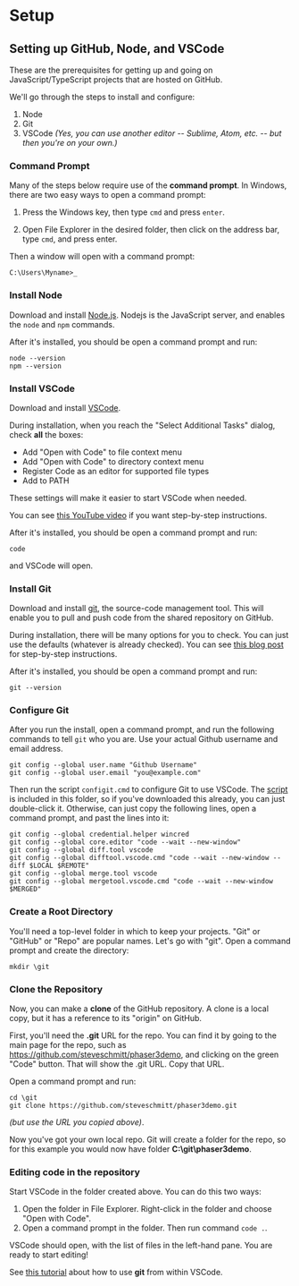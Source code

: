 # Setup

## Setting up GitHub, Node, and VSCode

These are the prerequisites for getting up and going on JavaScript/TypeScript projects that are hosted on GitHub.

We'll go through the steps to install and configure:

1. Node
2. Git
3. VSCode _(Yes, you can use another editor -- Sublime, Atom, etc. -- but then you're on your own.)_

### Command Prompt

Many of the steps below require use of the **command prompt**.  In Windows, there are two easy ways to open a command prompt:

1. Press the Windows key, then type `cmd` and press `enter`.

2. Open File Explorer in the desired folder, then click on the address bar, type `cmd`, and press enter.

Then a window will open with a command prompt:

    C:\Users\Myname>_

### Install Node

Download and install [Node.js](https://nodejs.org).  Nodejs is the JavaScript server, and enables the `node` and `npm` commands.  

After it's installed, you should be open a command prompt and run:

    node --version
    npm --version

### Install VSCode

Download and install [VSCode](https://code.visualstudio.com/).

During installation, when you reach the "Select Additional Tasks" dialog, check **all** the boxes:

- Add "Open with Code" to file context menu
- Add "Open with Code" to directory context menu
- Register Code as an editor for supported file types
- Add to PATH

These settings will make it easier to start VSCode when needed.

You can see [this YouTube video](https://www.youtube.com/watch?v=MlIzFUI1QGA) if you want step-by-step instructions.

After it's installed, you should be open a command prompt and run:

    code

and VSCode will open.

### Install Git

Download and install [git](https://git-scm.com/downloads), the source-code management tool.  This will enable you to pull and push code from the shared repository on GitHub.  

During installation, there will be many options for you to check.  You can just use the defaults (whatever is already checked).  You can see [this blog post](https://phoenixnap.com/kb/how-to-install-git-windows) for step-by-step instructions.

After it's installed, you should be open a command prompt and run:

    git --version

### Configure Git

After you run the install, open a command prompt, and run the following commands to tell `git` who you are.  Use your actual Github username and email address.

    git config --global user.name "Github Username"
    git config --global user.email "you@example.com"

Then run the script `configit.cmd` to configure Git to use VSCode.  The [script](./configit.cmd) is included in this folder, so if you've downloaded this already, you can just double-click it.  Otherwise, can just copy the following lines, open a command prompt, and past the lines into it:

    git config --global credential.helper wincred
    git config --global core.editor "code --wait --new-window"
    git config --global diff.tool vscode
    git config --global difftool.vscode.cmd "code --wait --new-window --diff $LOCAL $REMOTE"
    git config --global merge.tool vscode
    git config --global mergetool.vscode.cmd "code --wait --new-window $MERGED"

### Create a Root Directory

You'll need a top-level folder in which to keep your projects.  "Git" or "GitHub" or "Repo" are popular names.  Let's go with "git".  Open a command prompt and create the directory:

    mkdir \git

### Clone the Repository

Now, you can make a **clone** of the GitHub repository.  A clone is a local copy, but it has a reference to its "origin" on GitHub.

First, you'll need the **.git** URL for the repo.  You can find it by going to the main page for the repo, such as https://github.com/steveschmitt/phaser3demo,
and clicking on the green "Code" button.  That will show the .git URL.  Copy that URL.

Open a command prompt and run:

    cd \git
    git clone https://github.com/steveschmitt/phaser3demo.git

_(but use the URL you copied above)_.

Now you've got your own local repo.  Git will create a folder for the repo, so for this example you would now have folder **C:\git\phaser3demo**.

### Editing code in the repository

Start VSCode in the folder created above.  You can do this two ways:

1. Open the folder in File Explorer.  Right-click in the folder and choose "Open with Code".
2. Open a command prompt in the folder.  Then run command `code .`.

VSCode should open, with the list of files in the left-hand pane.  You are ready to start editing!

See [this tutorial](https://www.digitalocean.com/community/tutorials/how-to-use-git-integration-in-visual-studio-code) about how to use **git** from within VSCode.
